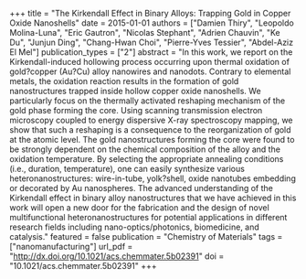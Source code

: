 +++
title = "The Kirkendall Effect in Binary Alloys: Trapping Gold in Copper Oxide Nanoshells"
date = 2015-01-01
authors = ["Damien Thiry", "Leopoldo Molina-Luna", "Eric Gautron", "Nicolas Stephant", "Adrien Chauvin", "Ke Du", "Junjun Ding", "Chang-Hwan Choi", "Pierre-Yves Tessier", "Abdel-Aziz El Mel"]
publication_types = ["2"]
abstract = "In this work, we report on the Kirkendall-induced hollowing process occurring upon thermal oxidation of gold?copper (Au?Cu) alloy nanowires and nanodots. Contrary to elemental metals, the oxidation reaction results in the formation of gold nanostructures trapped inside hollow copper oxide nanoshells. We particularly focus on the thermally activated reshaping mechanism of the gold phase forming the core. Using scanning transmission electron microscopy coupled to energy dispersive X-ray spectroscopy mapping, we show that such a reshaping is a consequence to the reorganization of gold at the atomic level. The gold nanostructures forming the core were found to be strongly dependent on the chemical composition of the alloy and the oxidation temperature. By selecting the appropriate annealing conditions (i.e., duration, temperature), one can easily synthesize various heteronanostructures: wire-in-tube, yolk?shell, oxide nanotubes embedding or decorated by Au nanospheres. The advanced understanding of the Kirkendall effect in binary alloy nanostructures that we have achieved in this work will open a new door for the fabrication and the design of novel multifunctional heteronanostructures for potential applications in different research fields including nano-optics/photonics, biomedicine, and catalysis."
featured = false
publication = "Chemistry of Materials"
tags = ["nanomanufacturing"]
url_pdf = "http://dx.doi.org/10.1021/acs.chemmater.5b02391"
doi = "10.1021/acs.chemmater.5b02391"
+++

